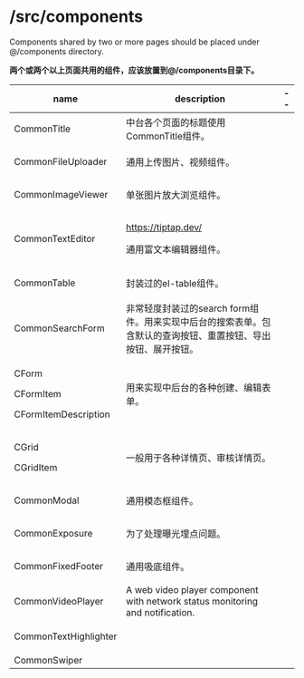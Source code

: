 # /src/components

Components shared by two or more pages should be placed under @/components directory.

**两个或两个以上页面共用的组件，应该放置到@/components目录下。**

| name                                                    | description                                                                    | --          |
| ------------------------------------------------------- | ------------------------------------------------------------------------------ | ----------- |
| CommonTitle                                             | 中台各个页面的标题使用CommonTitle组件。                                                      | <p><br></p> |
| CommonFileUploader                                      | 通用上传图片、视频组件。                                                                   | <p><br></p> |
| CommonImageViewer                                       | 单张图片放大浏览组件。                                                                    | <p><br></p> |
| CommonTextEditor                                        | <p><a href="https://tiptap.dev/">https://tiptap.dev/</a></p><p>通用富文本编辑器组件。</p> | <p><br></p> |
| CommonTable                                             | 封装过的el-table组件。                                                                | <p><br></p> |
| CommonSearchForm                                        | 非常轻度封装过的search form组件。用来实现中后台的搜索表单。包含默认的查询按钮、重置按钮、导出按钮、展开按钮。                   | <p><br></p> |
| <p>CForm</p><p>CFormItem</p><p>CFormItemDescription</p> | 用来实现中后台的各种创建、编辑表单。                                                             | <p><br></p> |
| <p>CGrid</p><p>CGridItem</p>                            | 一般用于各种详情页、审核详情页。                                                               | <p><br></p> |
| CommonModal                                             | 通用模态框组件。                                                                       | <p><br></p> |
| CommonExposure                                          | 为了处理曝光埋点问题。                                                                    | <p><br></p> |
| CommonFixedFooter                                       | 通用吸底组件。                                                                        | <p><br></p> |
| CommonVideoPlayer                                       | A web video player component with network status monitoring and notification.  | <p><br></p> |
| CommonTextHighlighter                                   | <p><br></p>                                                                    | <p><br></p> |
| CommonSwiper                                            |                                                                                |             |

